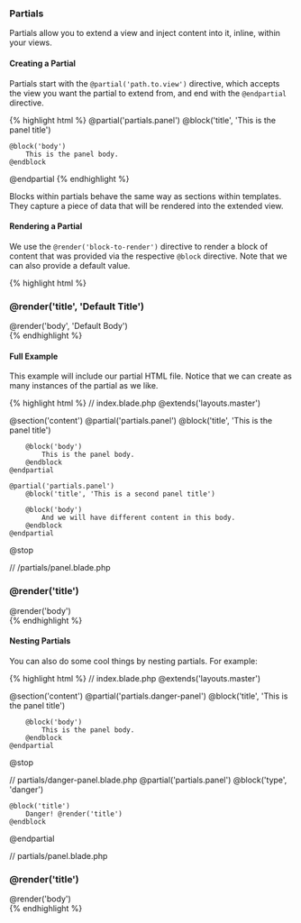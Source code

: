 ---
---
### Partials

Partials allow you to extend a view and inject content into it, inline, within your views.


####  Creating a Partial
Partials start with the `@partial('path.to.view')` directive, which accepts the view you want the partial to extend from, and end with the `@endpartial` directive.

{% highlight html %}
@partial('partials.panel')
    @block('title', 'This is the panel title')

    @block('body')
        This is the panel body.
    @endblock
@endpartial
{% endhighlight %}

Blocks within partials behave the same way as sections within templates. They capture a piece of data that will be rendered into the extended view.

#### Rendering a Partial
We use the `@render('block-to-render')` directive to render a block of content that was provided via the respective `@block` directive. Note that we can also provide a default value.

{% highlight html %}
<div class="panel">
    <div class="panel-heading">
        <h3 class="panel-title">@render('title', 'Default Title')</h3>
    </div>
    <div class="panel-body">
        @render('body', 'Default Body')
    </div>
</div>
{% endhighlight %}

#### Full Example
This example will include our partial HTML file. Notice that we can create as many instances of the partial as we like.

{% highlight html %}
// index.blade.php
@extends('layouts.master')

@section('content')
    @partial('partials.panel')
        @block('title', 'This is the panel title')

        @block('body')
            This is the panel body.
        @endblock
    @endpartial

    @partial('partials.panel')
        @block('title', 'This is a second panel title')

        @block('body')
            And we will have different content in this body.
        @endblock
    @endpartial
@stop

// /partials/panel.blade.php
<div class="panel">
    <div class="panel-heading">
        <h3 class="panel-title">@render('title')</h3>
    </div>
    <div class="panel-body">
        @render('body')
    </div>
</div>
{% endhighlight %}

#### Nesting Partials
You can also do some cool things by nesting partials. For example:

{% highlight html %}
// index.blade.php
@extends('layouts.master')

@section('content')
    @partial('partials.danger-panel')
        @block('title', 'This is the panel title')

        @block('body')
            This is the panel body.
        @endblock
    @endpartial
@stop

// partials/danger-panel.blade.php
@partial('partials.panel')
    @block('type', 'danger')

    @block('title')
    	Danger! @render('title')
    @endblock
@endpartial

// partials/panel.blade.php
<div class="panel panel-@render('type', 'default')">
    <div class="panel-heading">
        <h3 class="panel-title">@render('title')</h3>
    </div>
    <div class="panel-body">
        @render('body')
    </div>
</div>
{% endhighlight %}